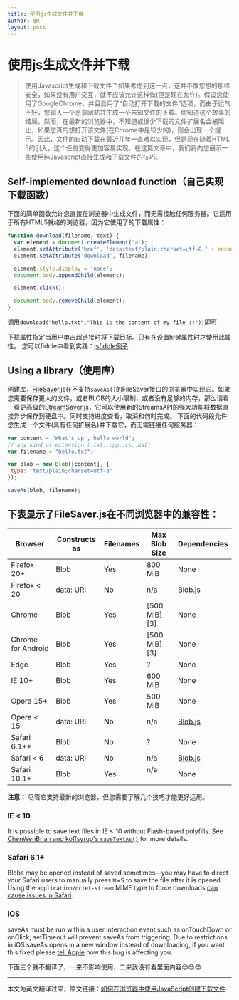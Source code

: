 ```yaml
---
title: 使用js生成文件并下载
author: qm
layout: post
---
```


# 使用js生成文件并下载

>使用Javascript生成和下载文件？如果考虑到这一点，这并不像您想的那样安全，如果没有用户交互，就不应该允许这样做(但是现在允许)。假设您使用了GoogleChrome，并且启用了“自动打开下载的文件”选项，而由于运气不好，您输入一个恶意网站并生成一个未知文件的下载。你知道这个故事的结局。然而，在最新的浏览器中，不知道或很少下载的文件扩展名会被阻止，如果您真的想打开该文件(在Chrome中是较少的)，则会出现一个提示。因此，文件的自动下载在最近几年一直难以实现，但是现在随着HTML 5的引入，这个任务变得更加容易实现。在这篇文章中，我们将向您展示一些使用纯Javascript直接生成和下载文件的技巧。

## Self-implemented download function（自己实现下载函数）
下面的简单函数允许您直接在浏览器中生成文件，而无需接触任何服务器。它适用于所有HTML5就绪的浏览器，因为它使用了<a>的下载属性：

```js
function download(filename, text) {
  var element = document.createElement('a');
  element.setAttribute('href', 'data:text/plain;charset=utf-8,' + encodeURIComponent(text));
  element.setAttribute('download', filename);

  element.style.display = 'none';
  document.body.appendChild(element);

  element.click();

  document.body.removeChild(element);
}
```
调用`download("hello.txt","This is the content of my file :)");`即可

下载属性指定当用户单击超链接时将下载目标。只有在设置href属性时才使用此属性。
您可以fiddle中看到实践：[jsfiddle例子](jsfiddle.net)

## Using a library（使用库）
创建库，[FileSaver.js](https://github.com/eligrey/FileSaver.js)在不支持`saveAs()`的FileSaver接口的浏览器中实现它。如果您需要保存更大的文件，或者BLOB的大小限制，或者没有足够的内存，那么请看一看更高级的[StreamSaver.js](https://github.com/jimmywarting/StreamSaver.js)，它可以使用新的StreamsAPI的强大功能将数据直接异步保存到硬盘中。同时支持进度查看，取消和何时完成。
下面的代码段允许您生成一个文件(具有任何扩展名)并下载它，而无需链接任何服务器：
```js
var content = "What's up , hello world";
// any kind of extension (.txt,.cpp,.cs,.bat)
var filename = "hello.txt";

var blob = new Blob([content], {
 type: "text/plain;charset=utf-8"
});

saveAs(blob, filename);
```
下表显示了FileSaver.js在不同浏览器中的兼容性：
---
| Browser        | Constructs as | Filenames    | Max Blob Size | Dependencies |
| -------------- | ------------- | ------------ | ------------- | ------------ |
| Firefox 20+    | Blob          | Yes          | 800 MiB       | None         |
| Firefox < 20   | data: URI     | No           | n/a           | [Blob.js](https://github.com/eligrey/Blob.js) |
| Chrome         | Blob          | Yes          | [500 MiB][3]  | None         |
| Chrome for Android | Blob      | Yes          | [500 MiB][3]  | None         |
| Edge           | Blob          | Yes          | ?             | None         |
| IE 10+         | Blob          | Yes          | 600 MiB       | None         |
| Opera 15+      | Blob          | Yes          | 500 MiB       | None         |
| Opera < 15     | data: URI     | No           | n/a           | [Blob.js](https://github.com/eligrey/Blob.js) |
| Safari 6.1+*   | Blob          | No           | ?             | None         |
| Safari < 6     | data: URI     | No           | n/a           | [Blob.js](https://github.com/eligrey/Blob.js) |
| Safari 10.1+   | Blob          | Yes          | n/a           | None         |
**注意：** 尽管它支持最新的浏览器，但您需要了解几个技巧才能更好运用。

### IE < 10

It is possible to save text files in IE < 10 without Flash-based polyfills.
See [ChenWenBrian and koffsyrup's `saveTextAs()`](https://github.com/koffsyrup/FileSaver.js#examples) for more details.

### Safari 6.1+

Blobs may be opened instead of saved sometimes—you may have to direct your Safari users to manually
press <kbd>⌘</kbd>+<kbd>S</kbd> to save the file after it is opened. Using the `application/octet-stream` MIME type to force downloads [can cause issues in Safari](https://github.com/eligrey/FileSaver.js/issues/12#issuecomment-47247096).

### iOS

saveAs must be run within a user interaction event such as onTouchDown or onClick; setTimeout will prevent saveAs from triggering. Due to restrictions in iOS saveAs opens in a new window instead of downloading, if you want this fixed please [tell Apple](https://bugs.webkit.org/show_bug.cgi?id=102914) how this bug is affecting you.

下面三个就不翻译了，一来不影响使用，二来我没有看里面内容:blush::blush::blush:

---

本文为英文翻译过来，原文链接：[如何在浏览器中使用JavaScript创建下载文件](https://ourcodeworld.com/articles/read/189/how-to-create-a-file-and-generate-a-download-with-javascript-in-the-browser-without-a-server)